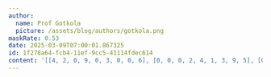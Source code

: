 ```yaml
---
author:
  name: Prof Gotkola
  picture: /assets/blog/authors/gotkola.png
maskRate: 0.53
date: 2025-03-09T07:00:01.867325
id: 1f278a64-fcb4-11ef-9cc5-41114fdec614
content: '[[4, 2, 0, 9, 0, 3, 0, 0, 6], [0, 0, 0, 2, 4, 1, 3, 9, 5], [0, 3, 0, 0, 7, 8, 0, 0, 0], [1, 7, 0, 0, 0, 9, 0, 5, 0], [3, 9, 6, 0, 0, 0, 0, 4, 0], [8, 5, 4, 0, 3, 0, 0, 0, 0], [0, 0, 8, 0, 9, 4, 0, 2, 0], [2, 1, 0, 0, 6, 0, 8, 3, 0], [5, 0, 0, 8, 0, 0, 9, 0, 7]]'
---
```

